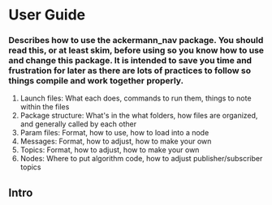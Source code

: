# User Guide
### Describes how to use the ackermann_nav package. You should read this, or at least skim, before using so you know how to use and change this package. It is intended to save you time and frustration for later as there are lots of practices to follow so things compile and work together properly. 

1. Launch files: What each does, commands to run them, things to note within the files
2. Package structure: What's in the what folders, how files are organized, and generally called by each other
3. Param files: Format, how to use, how to load into a node
4. Messages: Format, how to adjust, how to make your own
5. Topics: Format, how to adjust, how to make your own
6. Nodes: Where to put algorithm code, how to adjust publisher/subscriber topics

## Intro

